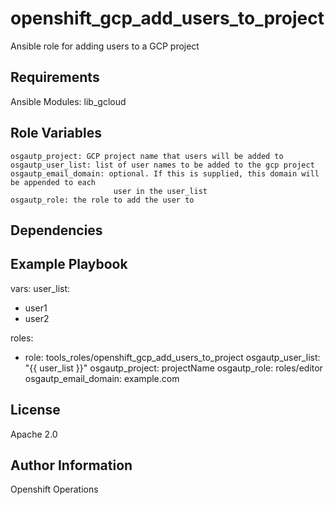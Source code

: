 openshift_gcp_add_users_to_project
=========

Ansible role for adding users to a GCP project

Requirements
------------

Ansible Modules: lib_gcloud


Role Variables
--------------

    osgautp_project: GCP project name that users will be added to
    osgautp_user_list: list of user names to be added to the gcp project
    osgautp_email_domain: optional. If this is supplied, this domain will be appended to each
                           user in the user_list
    osgautp_role: the role to add the user to

Dependencies
------------


Example Playbook
----------------
vars:
  user_list:
  - user1
  - user2

  roles:
  - role: tools_roles/openshift_gcp_add_users_to_project
    osgautp_user_list: "{{ user_list }}"
    osgautp_project: projectName
    osgautp_role: roles/editor
    osgautp_email_domain: example.com

License
-------

Apache 2.0

Author Information
------------------

Openshift Operations
